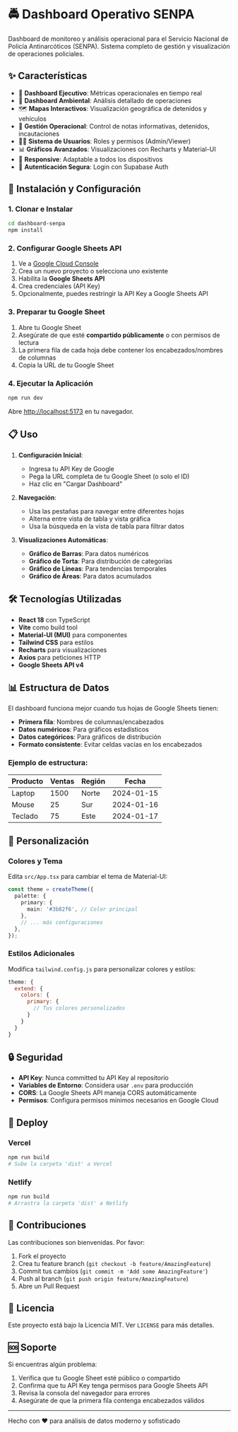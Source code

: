 # 🚔 Dashboard Operativo SENPA

Dashboard de monitoreo y análisis operacional para el Servicio Nacional de Policía Antinarcóticos (SENPA). Sistema completo de gestión y visualización de operaciones policiales.

## ✨ Características

- 🎯 **Dashboard Ejecutivo**: Métricas operacionales en tiempo real
- 🌿 **Dashboard Ambiental**: Análisis detallado de operaciones
- 🗺️ **Mapas Interactivos**: Visualización geográfica de detenidos y vehículos  
- 👮 **Gestión Operacional**: Control de notas informativas, detenidos, incautaciones
- 👨‍💼 **Sistema de Usuarios**: Roles y permisos (Admin/Viewer)
- 📊 **Gráficos Avanzados**: Visualizaciones con Recharts y Material-UI
- 📱 **Responsive**: Adaptable a todos los dispositivos
- 🔐 **Autenticación Segura**: Login con Supabase Auth

## 🚀 Instalación y Configuración

### 1. Clonar e Instalar

```bash
cd dashboard-senpa
npm install
```

### 2. Configurar Google Sheets API

1. Ve a [Google Cloud Console](https://console.cloud.google.com/)
2. Crea un nuevo proyecto o selecciona uno existente
3. Habilita la **Google Sheets API**
4. Crea credenciales (API Key)
5. Opcionalmente, puedes restringir la API Key a Google Sheets API

### 3. Preparar tu Google Sheet

1. Abre tu Google Sheet
2. Asegúrate de que esté **compartido públicamente** o con permisos de lectura
3. La primera fila de cada hoja debe contener los encabezados/nombres de columnas
4. Copia la URL de tu Google Sheet

### 4. Ejecutar la Aplicación

```bash
npm run dev
```

Abre [http://localhost:5173](http://localhost:5173) en tu navegador.

## 📋 Uso

1. **Configuración Inicial**: 
   - Ingresa tu API Key de Google
   - Pega la URL completa de tu Google Sheet (o solo el ID)
   - Haz clic en "Cargar Dashboard"

2. **Navegación**:
   - Usa las pestañas para navegar entre diferentes hojas
   - Alterna entre vista de tabla y vista gráfica
   - Usa la búsqueda en la vista de tabla para filtrar datos

3. **Visualizaciones Automáticas**:
   - **Gráfico de Barras**: Para datos numéricos
   - **Gráfico de Torta**: Para distribución de categorías
   - **Gráfico de Líneas**: Para tendencias temporales
   - **Gráfico de Áreas**: Para datos acumulados

## 🛠️ Tecnologías Utilizadas

- **React 18** con TypeScript
- **Vite** como build tool
- **Material-UI (MUI)** para componentes
- **Tailwind CSS** para estilos
- **Recharts** para visualizaciones
- **Axios** para peticiones HTTP
- **Google Sheets API v4**

## 📊 Estructura de Datos

El dashboard funciona mejor cuando tus hojas de Google Sheets tienen:

- **Primera fila**: Nombres de columnas/encabezados
- **Datos numéricos**: Para gráficos estadísticos
- **Datos categóricos**: Para gráficos de distribución
- **Formato consistente**: Evitar celdas vacías en los encabezados

### Ejemplo de estructura:

| Producto | Ventas | Región | Fecha |
|----------|--------|--------|-------|
| Laptop   | 1500   | Norte  | 2024-01-15 |
| Mouse    | 25     | Sur    | 2024-01-16 |
| Teclado  | 75     | Este   | 2024-01-17 |

## 🎨 Personalización

### Colores y Tema

Edita `src/App.tsx` para cambiar el tema de Material-UI:

```typescript
const theme = createTheme({
  palette: {
    primary: {
      main: '#3b82f6', // Color principal
    },
    // ... más configuraciones
  },
});
```

### Estilos Adicionales

Modifica `tailwind.config.js` para personalizar colores y estilos:

```javascript
theme: {
  extend: {
    colors: {
      primary: {
        // Tus colores personalizados
      }
    }
  }
}
```

## 🔒 Seguridad

- **API Key**: Nunca committed tu API Key al repositorio
- **Variables de Entorno**: Considera usar `.env` para producción
- **CORS**: La Google Sheets API maneja CORS automáticamente
- **Permisos**: Configura permisos mínimos necesarios en Google Cloud

## 🚀 Deploy

### Vercel

```bash
npm run build
# Sube la carpeta 'dist' a Vercel
```

### Netlify

```bash
npm run build
# Arrastra la carpeta 'dist' a Netlify
```

## 🤝 Contribuciones

Las contribuciones son bienvenidas. Por favor:

1. Fork el proyecto
2. Crea tu feature branch (`git checkout -b feature/AmazingFeature`)
3. Commit tus cambios (`git commit -m 'Add some AmazingFeature'`)
4. Push al branch (`git push origin feature/AmazingFeature`)
5. Abre un Pull Request

## 📄 Licencia

Este proyecto está bajo la Licencia MIT. Ver `LICENSE` para más detalles.

## 🆘 Soporte

Si encuentras algún problema:

1. Verifica que tu Google Sheet esté público o compartido
2. Confirma que tu API Key tenga permisos para Google Sheets API
3. Revisa la consola del navegador para errores
4. Asegúrate de que la primera fila contenga encabezados válidos

---

Hecho con ❤️ para análisis de datos moderno y sofisticado